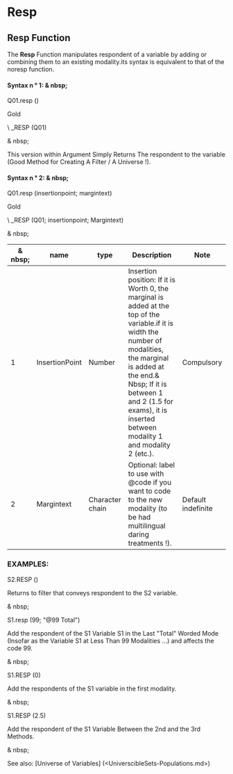 # Resp

## Resp Function

The **Resp** Function manipulates respondent of a variable by adding or combining them to an existing modality.its syntax is equivalent to that of the noresp function.

#### Syntax n ° 1: & nbsp;

Q01.resp ()

Gold

\ _RESP (Q01)

& nbsp;

This version within Argument Simply Returns The respondent to the variable (Good Method for Creating A Filter / A Universe \!).

#### Syntax n ° 2: & nbsp;

Q01.resp (insertionpoint; margintext)

Gold

\ _RESP (Q01; insertionpoint; Margintext)

& nbsp;

| & nbsp; | **name** | **type** | **Description** | **Note** |
| --- | --- | --- | --- | --- |
| &#49; | InsertionPoint | Number | Insertion position: If it is Worth 0, the marginal is added at the top of the variable.if it is width the number of modalities, the marginal is added at the end.& Nbsp; If it is between 1 and 2 (1.5 for exams), it is inserted between modality 1 and modality 2 (etc.). | Compulsory |
| &#50; | Margintext | Character chain | Optional: label to use with @code if you want to code to the new modality (to be had multilingual daring treatments \!). | Default indefinite |

### EXAMPLES:

S2.RESP ()

Returns to filter that conveys respondent to the S2 variable.

& nbsp;

S1.resp (99; "@99 Total")

Add the respondent of the S1 Variable S1 in the Last "Total" Worded Mode (Insofar as the Variable S1 at Less Than 99 Modalities ...) and affects the code 99.

& nbsp;

S1.RESP (0)

Add the respondents of the S1 variable in the first modality.

& nbsp;

S1.RESP (2.5)

Add the respondent of the S1 Variable Between the 2nd and the 3rd Methods.

& nbsp;

See also: [Universe of Variables] (<UniverscibleSets-Populations.md>)